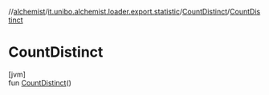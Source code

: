 //[alchemist](../../../index.md)/[it.unibo.alchemist.loader.export.statistic](../index.md)/[CountDistinct](index.md)/[CountDistinct](-count-distinct.md)

# CountDistinct

[jvm]\
fun [CountDistinct](-count-distinct.md)()

